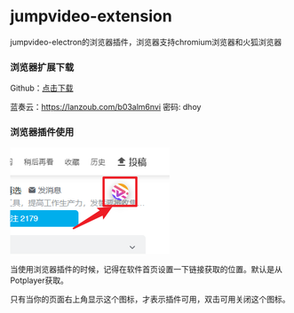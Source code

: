 # jumpvideo-extension

jumpvideo-electron的浏览器插件，浏览器支持chromium浏览器和火狐浏览器

### 浏览器扩展下载

Github：[点击下载](https://github.com/GMYXDS/jumpvideo-extension/releases)

蓝奏云：https://lanzoub.com/b03alm6nvi 密码: dhoy

### 浏览器插件使用

<img src="./images/image-20240520180833381.png" alt="image-20240520180833381" style="margin:0 auto" />



当使用浏览器插件的时候，记得在软件首页设置一下链接获取的位置。默认是从Potplayer获取。

只有当你的页面右上角显示这个图标，才表示插件可用，双击可用关闭这个图标。

